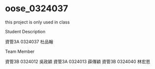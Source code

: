 # oose_0324037
this project is only used in class

Student Description

資管3A 0324037 杜品翰

Team Member

資管3B 0324012 吳政穎
資管3A 0324013 薛傳穎
資管3B 0324040 林宏恩
